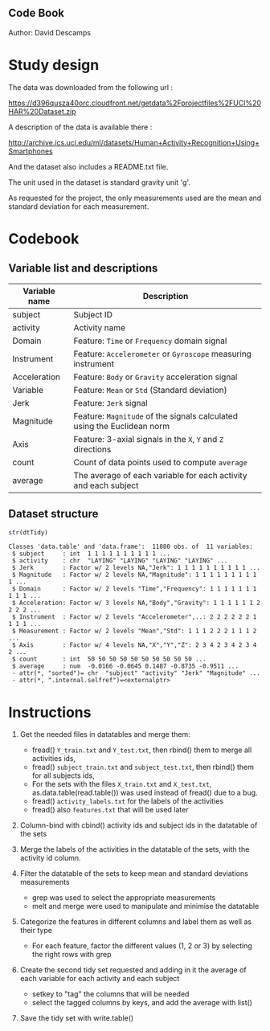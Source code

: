 ## Code Book

Author: David Descamps

Study design
============

The data was downloaded from the following url :

https://d396qusza40orc.cloudfront.net/getdata%2Fprojectfiles%2FUCI%20HAR%20Dataset.zip 

A description of the data is available there :

http://archive.ics.uci.edu/ml/datasets/Human+Activity+Recognition+Using+Smartphones

And the dataset also includes a README.txt file.

The unit used in the dataset is standard gravity unit 'g'.

As requested for the project, the only measurements used are the mean and standard deviation for each measurement.

Codebook
========

Variable list and descriptions
------------------------------

Variable name  | Description
---------------|------------
subject        | Subject ID
activity       | Activity name
Domain         | Feature: `Time` or `Frequency` domain signal
Instrument     | Feature: `Accelerometer` or `Gyroscope` measuring instrument
Acceleration   | Feature: `Body` or `Gravity` acceleration signal
Variable       | Feature: `Mean` or `Std` (Standard deviation)
Jerk           | Feature: `Jerk` signal
Magnitude      | Feature: `Magnitude` of the signals calculated using the Euclidean norm
Axis           | Feature: 3-axial signals in the `X`, `Y` and `Z` directions
count          | Count of data points used to compute `average`
average        | The average of each variable for each activity and each subject

Dataset structure
-----------------

```R
str(dtTidy)
```

```
Classes 'data.table' and 'data.frame':	11880 obs. of  11 variables:
 $ subject     : int  1 1 1 1 1 1 1 1 1 1 ...
 $ activity    : chr  "LAYING" "LAYING" "LAYING" "LAYING" ...
 $ Jerk        : Factor w/ 2 levels NA,"Jerk": 1 1 1 1 1 1 1 1 1 1 ...
 $ Magnitude   : Factor w/ 2 levels NA,"Magnitude": 1 1 1 1 1 1 1 1 1 1 ...
 $ Domain      : Factor w/ 2 levels "Time","Frequency": 1 1 1 1 1 1 1 1 1 1 ...
 $ Acceleration: Factor w/ 3 levels NA,"Body","Gravity": 1 1 1 1 1 1 2 2 2 2 ...
 $ Instrument  : Factor w/ 2 levels "Accelerometer",..: 2 2 2 2 2 2 1 1 1 1 ...
 $ Measurement : Factor w/ 2 levels "Mean","Std": 1 1 1 2 2 2 1 1 1 2 ...
 $ Axis        : Factor w/ 4 levels NA,"X","Y","Z": 2 3 4 2 3 4 2 3 4 2 ...
 $ count       : int  50 50 50 50 50 50 50 50 50 50 ...
 $ average     : num  -0.0166 -0.0645 0.1487 -0.8735 -0.9511 ...
 - attr(*, "sorted")= chr  "subject" "activity" "Jerk" "Magnitude" ...
 - attr(*, ".internal.selfref")=<externalptr> 
```

Instructions
============

1. Get the needed files in datatables and merge them:
	- fread() `Y_train.txt` and `Y_test.txt`, then rbind() them to merge all activities ids,
	- fread() `subject_train.txt` and `subject_test.txt`, then rbind() them for all subjects ids,
	- For the sets with the files `X_train.txt` and `X_test.txt`, as.data.table(read.table()) was used instead of fread() due to a bug.
	- fread() `activity_labels.txt` for the labels of the activities
	- fread() also `features.txt` that will be used later
	
2. Column-bind with cbind() activity ids and subject ids in the datatable of the sets
3. Merge the labels of the activities in the datatable of the sets, with the activity id column.
4. Filter the datatable of the sets to keep mean and standard deviations measurements
	- grep was used to select the appropriate measurements
	- melt and merge were used to manipulate and minimise the datatable
5. Categorize the features in different columns and label them as well as their type
	- For each feature, factor the different values (1, 2 or 3) by selecting the right rows with grep
6. Create the second tidy set requested and adding in it the average of each variable for each activity and each subject
	- setkey to "tag" the columns that will be needed
	- select the tagged columns by keys, and add the average with list()
7. Save the tidy set with write.table()
	